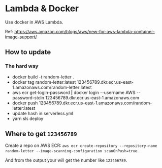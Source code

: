 # Lambda & Docker

Use docker in AWS Lambda.

Ref: https://aws.amazon.com/blogs/aws/new-for-aws-lambda-container-image-support/


## How to update

### The hard way

- docker build -t random-letter .
- docker tag random-letter:latest 123456789.dkr.ecr.us-east-1.amazonaws.com/random-letter:latest
- aws ecr get-login-password | docker login --username AWS --password-stdin 123456789.dkr.ecr.us-east-1.amazonaws.com
- docker push 123456789.dkr.ecr.us-east-1.amazonaws.com/random-letter:latest
- update hash in serverless.yml
- yarn sls deploy


## Where to get `123456789`

Create a repo on AWS ECR: `aws ecr create-repository --repository-name random-letter --image-scanning-configuration scanOnPush=true`.

And from the output your will get the number like `123456789`.
